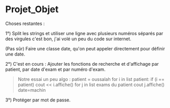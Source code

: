 # Projet_Objet

Choses restantes :

1°) Split les strings et utiliser une ligne avec plusieurs numéros séparés par des virgules c'est bon, j'ai volé un peu du code sur internet.

(Pas sûr) Faire une classe date, qu'on peut appeler directement pour définir une date.

2°) C'est en cours :
Ajouter les fonctions de recherche et d'affichage par patient, par date d'exam et par numéro d'exam.
> Notre essai un peu algo :
> patient = oussalah
>for i in list patient:
>    if (i == patient)
>        cout << i.affiche()
>        for j in list exams du patient
>            cout j.affiche()
>date=machin

3°) Protéger par mot de passe.


